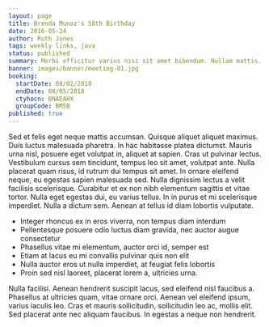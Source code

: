 ```yaml
---
layout: page
title: Brenda Munoz's 58th Birthday
date: 2016-05-24
author: Ruth Jones
tags: weekly links, java
status: published
summary: Morbi efficitur varius nisi sit amet bibendum. Nullam mattis.
banner: images/banner/meeting-01.jpg
booking:
  startDate: 08/02/2018
  endDate: 08/05/2018
  ctyhocn: BNAEAHX
  groupCode: BM5B
published: true
---
```

Sed et felis eget neque mattis accumsan. Quisque aliquet aliquet maximus. Duis luctus malesuada pharetra. In hac habitasse platea dictumst. Mauris urna nisl, posuere eget volutpat in, aliquet at sapien. Cras ut pulvinar lectus. Vestibulum cursus sem tincidunt, tempus leo sit amet, volutpat ante.
Nulla placerat quam risus, id rutrum dui tempus sit amet. In ornare eleifend neque, eu egestas sapien malesuada sed. Nulla dignissim lectus a velit facilisis scelerisque. Curabitur et ex non nibh elementum sagittis et vitae tortor. Nulla eget egestas dui, eu varius tellus. In in purus et mi scelerisque imperdiet. Nulla a dictum sem. Aenean at tellus id diam lobortis vulputate.

* Integer rhoncus ex in eros viverra, non tempus diam interdum
* Pellentesque posuere odio luctus diam gravida, nec auctor augue consectetur
* Phasellus vitae mi elementum, auctor orci id, semper est
* Etiam at lacus eu mi convallis pulvinar quis non elit
* Nulla auctor eros ut nulla imperdiet, at feugiat felis lobortis
* Proin sed nisl laoreet, placerat lorem a, ultricies urna.

Nulla facilisi. Aenean hendrerit suscipit lacus, sed eleifend nisl faucibus a. Phasellus at ultricies quam, vitae ornare orci. Aenean vel eleifend ipsum, varius iaculis leo. Cras et mauris sollicitudin, sollicitudin leo ac, mollis elit. Sed placerat ante nec aliquam faucibus. In egestas a neque non hendrerit.
